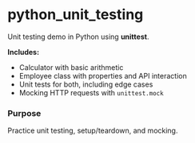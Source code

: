 # python_unit_testing

Unit testing demo in Python using **unittest**.

**Includes:**

- Calculator with basic arithmetic  
- Employee class with properties and API interaction  
- Unit tests for both, including edge cases  
- Mocking HTTP requests with `unittest.mock`

### Purpose

Practice unit testing, setup/teardown, and mocking.
